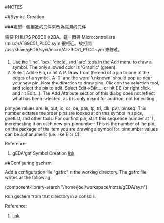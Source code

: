 #NOTES

##Symbol Creation

###複製一個相近的元件來改為需用的元件

需要 PHILIPS P89C61X2BA。這一顆與 Microcontrollers (misc)/AT89C51\_PLCC.sym 很相近。故打開 /usr/share/gEDA/sym/micro/AT89C51_PLCC.sym 來修改。

###
1. Use the 'line', 'box', 'circle', and 'arc' tools in the Add menu to draw a symbol. The only allowed color is 'Graphic' (green). 
2. Select Add->Pin, or hit A P. Draw from the end of a pin to one of the edges of a symbol. A '0' and the word 'unknown' should pop up near your new pin. Note the direction to draw pins. Click on the selection tool, and select the pin to edit. Select Edit->Edit…, or hit E E (or right click, and hit Edit…). The Add Attribute section of this dialog does not reflect what has been selected, as it is only meant for addition, not for editing. 

pintype values are: in, out, io, oc, oe, pas, tp, tri, clk, pwr.
pinseq: This number dictates the order pins are looked at on this symbol in spice, gnetlist, and other tools. For our first pin, start this sequence number at '1', incrementing it on each new pin.
pinnumber: This is the number of the pin, on the package of the item you are drawing a symbol for. pinnumber values can be alphanumeric (i.e. like E or C).

Reference: 
1. gEDA/gaf Symbol Creation [link](http://wiki.geda-project.org/geda:gschem_symbol_creation)

##Configuring gschem

Add a configuration file "gafrc" in the working directory. The gafrc file writes as the following:

(component-library-search "/home/joel/workspace/notes/gEDA/sym")

Run gschem from that directory in a console.

Reference: 
1. [link](http://wiki.geda-project.org/geda:gschem_ug:config)
